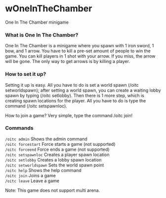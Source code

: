 # wOneInTheChamber
One In The Chamber minigame 

### **What is One In The Chamber?** 

One In The Chamber is a minigame where you spawn with 1 iron sword, 1 bow, and 1 arrow. You have to kill a pre-set amount of people to win the game. You can kill players in 1 shot with your arrow. If you miss, the arrow will be gone. The only way to get arrows is by killing a player.

### **How to set it up?**

Setting it up is easy. All you have to do is set a world spawn (/oitc setworldspawn); after setting a world spawn, you can create a waiting lobby spawn by typing (/oitc setlobby).
Then there is 1 more step, which is creating spawn locations for the player. All you have to do is type the command (/oitc setspawnloc).

How to join a game? Very simple, type the command /oitc join!

### **Commands**
`/oitc admin` Shows the admin command\
`/oitc forcestart` Force starts a game (not supported)\
`/oitc forceend` Force ends a game (not supported)\
`/oitc setspawnloc` Creates a player spawn location\
`/oitc setlobby` Creates a lobby spawn location\
`/oitc setworldspawn` Sets the world spawn point\
`/oitc help` Shows the help command\
`/oitc join` Joins a game\
`/oitc leave` Leave a game

Note: 
This game does not support multi arena.
